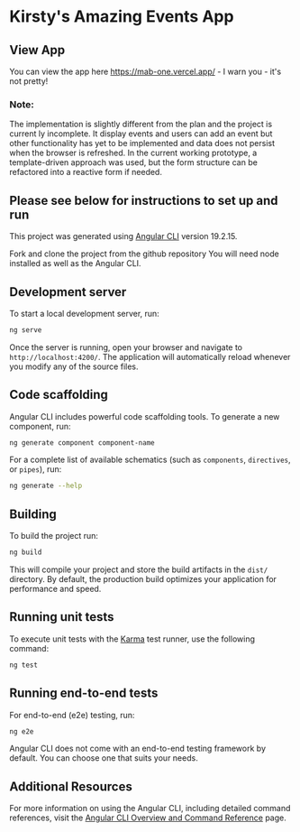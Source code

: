 # Kirsty's Amazing Events App

## View App
You can view the app here https://mab-one.vercel.app/ - I warn you - it's not pretty!

### Note: 
The implementation is slightly different from the plan and the project is current ly incomplete. It display events and users can add an event but other functionality has yet to be implemented and data does not persist when the browser is refreshed. In the current working prototype, a template-driven approach was used, but the form structure can be  refactored into a reactive form if needed. 


## Please see below for instructions to set up and run 



This project was generated using [Angular CLI](https://github.com/angular/angular-cli) version 19.2.15.

Fork and clone the project from the github repository
You will need node installed as well as the Angular CLI. 


## Development server

To start a local development server, run:

```bash
ng serve
```

Once the server is running, open your browser and navigate to `http://localhost:4200/`. The application will automatically reload whenever you modify any of the source files.

## Code scaffolding

Angular CLI includes powerful code scaffolding tools. To generate a new component, run:

```bash
ng generate component component-name
```

For a complete list of available schematics (such as `components`, `directives`, or `pipes`), run:

```bash
ng generate --help
```

## Building

To build the project run:

```bash
ng build
```

This will compile your project and store the build artifacts in the `dist/` directory. By default, the production build optimizes your application for performance and speed.

## Running unit tests

To execute unit tests with the [Karma](https://karma-runner.github.io) test runner, use the following command:

```bash
ng test
```

## Running end-to-end tests

For end-to-end (e2e) testing, run:

```bash
ng e2e
```

Angular CLI does not come with an end-to-end testing framework by default. You can choose one that suits your needs.

## Additional Resources

For more information on using the Angular CLI, including detailed command references, visit the [Angular CLI Overview and Command Reference](https://angular.dev/tools/cli) page.
